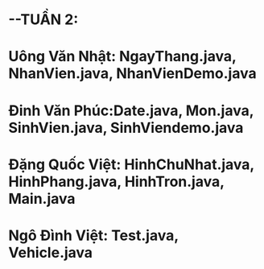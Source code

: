 # --TUẦN 2:
# Uông Văn Nhật: NgayThang.java, NhanVien.java, NhanVienDemo.java
# Đinh Văn Phúc:Date.java, Mon.java, SinhVien.java, SinhViendemo.java
# Đặng Quốc Việt: HinhChuNhat.java, HinhPhang.java, HinhTron.java, Main.java
# Ngô Đình Việt: Test.java, Vehicle.java
